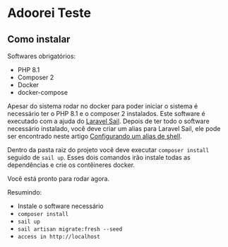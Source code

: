# Adoorei Teste

## Como instalar

Softwares obrigatórios:
- PHP 8.1
- Composer 2
- Docker
- docker-compose

Apesar do sistema rodar no docker para poder iniciar o sistema é necessário ter o PHP 8.1 e o composer 2 instalados.
Este software é executado com a ajuda do [Laravel Sail](https://laravel.com/docs/10.x/sail#main-content). Depois de ter todo o software necessário instalado, você deve criar um
alias para Laravel Sail, ele pode ser encontrado neste artigo [Configurando um alias de shell](https://laravel.com/docs/10.x/sail#configurando-a-shell-alias).

Dentro da pasta raiz do projeto você deve executar `composer install` seguido de `sail up`. Esses dois comandos irão
instale todas as dependências e crie os contêineres docker.

Você está pronto para rodar agora.

Resumindo:
- Instale o software necessário
- `composer install`
- `sail up`
- `sail artisan migrate:fresh --seed`
- `access in http://localhost`

